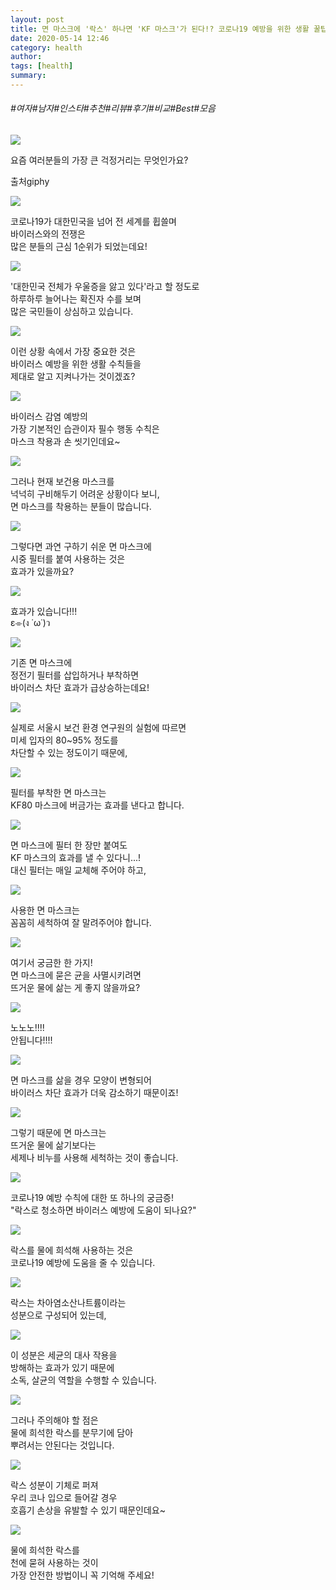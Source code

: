 ```yaml
---
layout: post
title: 면 마스크에 '락스' 하나면 'KF 마스크'가 된다!? 코로나19 예방을 위한 생활 꿀팁!
date: 2020-05-14 12:46
category: health
author: 
tags: [health]
summary: 
---
```


###### #여자#남자#인스타#추천#리뷰#후기#비교#Best#모음

  
![](https://t1.daumcdn.net/liveboard/mboon/ce6fc02c7b734ae692b5152e0556e8f1.gif)

요즘 여러분들의 가장 큰 걱정거리는 무엇인가요?  

출처giphy

![](https://img1.daumcdn.net/thumb/R720x0/?fname=https%3A%2F%2Ft1.daumcdn.net%2Fliveboard%2Fmboon%2Fdacbec0506794bee94e1899f87b7dd29.png)

코로나19가 대한민국을 넘어 전 세계를 휩쓸며  
바이러스와의 전쟁은  
많은 분들의 근심 1순위가 되었는데요!  

![](https://img1.daumcdn.net/thumb/R720x0/?fname=https%3A%2F%2Ft1.daumcdn.net%2Fliveboard%2Fmboon%2F38f97b0e65a041308b2ac997fb41f42b.png)

'대한민국 전체가 우울증을 앓고 있다'라고 할 정도로  
하루하루 늘어나는 확진자 수를 보며  
많은 국민들이 상심하고 있습니다.  

![](https://img1.daumcdn.net/thumb/R720x0/?fname=https%3A%2F%2Ft1.daumcdn.net%2Fliveboard%2Fmboon%2Fb31a7da096d34a529bff68d47c37cc18.png)

이런 상황 속에서 가장 중요한 것은  
바이러스 예방을 위한 생활 수칙들을  
제대로 알고 지켜나가는 것이겠죠?  

![](https://img1.daumcdn.net/thumb/R720x0/?fname=https%3A%2F%2Ft1.daumcdn.net%2Fliveboard%2Fmboon%2Fceb667faa7c6483fb44161747847fa31.png)

바이러스 감염 예방의  
가장 기본적인 습관이자 필수 행동 수칙은  
마스크 착용과 손 씻기인데요~  

![](https://img1.daumcdn.net/thumb/R720x0/?fname=https%3A%2F%2Ft1.daumcdn.net%2Fliveboard%2Fmboon%2Ff5fa45ef8df243f7acb258d22d699b7a.png)

그러나 현재 보건용 마스크를  
넉넉히 구비해두기 어려운 상황이다 보니,  
면 마스크를 착용하는 분들이 많습니다.  

![](https://img1.daumcdn.net/thumb/R720x0/?fname=https%3A%2F%2Ft1.daumcdn.net%2Fliveboard%2Fmboon%2F5fe2c3b2e93b49b6ac78e2f26a6d730c.png)

그렇다면 과연 구하기 쉬운 면 마스크에  
시중 필터를 붙여 사용하는 것은  
효과가 있을까요?  

![](https://img1.daumcdn.net/thumb/R720x0/?fname=https%3A%2F%2Ft1.daumcdn.net%2Fliveboard%2Fmboon%2F983be244cf904f268c94b915aed9d86e.png)

효과가 있습니다!!!  
ε⌯(ง ˙ω˙)ว  

![](https://img1.daumcdn.net/thumb/R720x0/?fname=https%3A%2F%2Ft1.daumcdn.net%2Fliveboard%2Fmboon%2F9ca044d060c64f3f943b81a873dc75a2.png)

기존 면 마스크에  
정전기 필터를 삽입하거나 부착하면  
바이러스 차단 효과가 급상승하는데요!  

![](https://img1.daumcdn.net/thumb/R720x0/?fname=https%3A%2F%2Ft1.daumcdn.net%2Fliveboard%2Fmboon%2Ff4de378c539749f087a7ab765991e653.png)

실제로 서울시 보건 환경 연구원의 실험에 따르면  
미세 입자의 80~95% 정도를  
차단할 수 있는 정도이기 때문에,  

![](https://img1.daumcdn.net/thumb/R720x0/?fname=https%3A%2F%2Ft1.daumcdn.net%2Fliveboard%2Fmboon%2F93cd898994f14e04afa81fc20d57437a.png)

필터를 부착한 면 마스크는  
KF80 마스크에 버금가는 효과를 낸다고 합니다.  

![](https://img1.daumcdn.net/thumb/R720x0/?fname=https%3A%2F%2Ft1.daumcdn.net%2Fliveboard%2Fmboon%2Fd5ce87dd117641699b8f1d3ac0f65db7.png)

면 마스크에 필터 한 장만 붙여도  
KF 마스크의 효과를 낼 수 있다니...!  
대신 필터는 매일 교체해 주어야 하고,  

![](https://img1.daumcdn.net/thumb/R720x0/?fname=https%3A%2F%2Ft1.daumcdn.net%2Fliveboard%2Fmboon%2Fd73d1fbb453e4659870d81e75677d6f7.png)

사용한 면 마스크는  
꼼꼼히 세척하여 잘 말려주어야 합니다.  

![](https://img1.daumcdn.net/thumb/R720x0/?fname=https%3A%2F%2Ft1.daumcdn.net%2Fliveboard%2Fmboon%2Fa40f614b8a34420b8ac3d894d6a22d12.png)

여기서 궁금한 한 가지!  
면 마스크에 묻은 균을 사멸시키려면  
뜨거운 물에 삶는 게 좋지 않을까요?  

![](https://img1.daumcdn.net/thumb/R720x0/?fname=https%3A%2F%2Ft1.daumcdn.net%2Fliveboard%2Fmboon%2F97613ae44f164c28834bdef55a4057e7.png)

노노노!!!!  
안됩니다!!!!  

![](https://img1.daumcdn.net/thumb/R720x0/?fname=https%3A%2F%2Ft1.daumcdn.net%2Fliveboard%2Fmboon%2F39f49f2295e54501a24300b9f086cbfa.png)

면 마스크를 삶을 경우 모양이 변형되어  
바이러스 차단 효과가 더욱 감소하기 때문이죠!  

![](https://img1.daumcdn.net/thumb/R720x0/?fname=https%3A%2F%2Ft1.daumcdn.net%2Fliveboard%2Fmboon%2F413d8ab411734a95b6bb6b40af0fc496.png)

그렇기 때문에 면 마스크는  
뜨거운 물에 삶기보다는  
세제나 비누를 사용해 세척하는 것이 좋습니다.  

![](https://img1.daumcdn.net/thumb/R720x0/?fname=https%3A%2F%2Ft1.daumcdn.net%2Fliveboard%2Fmboon%2F043a596faa5a4fb88a20890962908a8a.png)

코로나19 예방 수칙에 대한 또 하나의 궁금증!  
"락스로 청소하면 바이러스 예방에 도움이 되나요?"  

![](https://img1.daumcdn.net/thumb/R720x0/?fname=https%3A%2F%2Ft1.daumcdn.net%2Fliveboard%2Fmboon%2F1bd3f94b88924e05a732df64dd077dac.png)

락스를 물에 희석해 사용하는 것은  
코로나19 예방에 도움을 줄 수 있습니다.  

![](https://img1.daumcdn.net/thumb/R720x0/?fname=https%3A%2F%2Ft1.daumcdn.net%2Fliveboard%2Fmboon%2F49015e8add2b46c1870ba9bc06786490.png)

락스는 차아염소산나트륨이라는  
성분으로 구성되어 있는데,  

![](https://img1.daumcdn.net/thumb/R720x0/?fname=https%3A%2F%2Ft1.daumcdn.net%2Fliveboard%2Fmboon%2F24ba3a2c64384641b3786753c17ae1bb.png)

이 성분은 세균의 대사 작용을  
방해하는 효과가 있기 때문에  
소독, 살균의 역할을 수행할 수 있습니다.  

![](https://img1.daumcdn.net/thumb/R720x0/?fname=https%3A%2F%2Ft1.daumcdn.net%2Fliveboard%2Fmboon%2F2c10c1e877cb48dc93fbe5d6d4b18386.png)

그러나 주의해야 할 점은  
물에 희석한 락스를 분무기에 담아  
뿌려서는 안된다는 것입니다.  

![](https://img1.daumcdn.net/thumb/R720x0/?fname=https%3A%2F%2Ft1.daumcdn.net%2Fliveboard%2Fmboon%2F838df2cdb3ab48eda2fbaeca7beec1db.png)

락스 성분이 기체로 퍼져  
우리 코나 입으로 들어갈 경우  
호흡기 손상을 유발할 수 있기 때문인데요~  

![](https://img1.daumcdn.net/thumb/R720x0/?fname=https%3A%2F%2Ft1.daumcdn.net%2Fliveboard%2Fmboon%2F8cbb0ee7accd4178a7a0cac3a1012555.png)

물에 희석한 락스를  
천에 묻혀 사용하는 것이  
가장 안전한 방법이니 꼭 기억해 주세요!